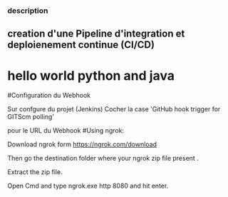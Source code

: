 ### description
## creation d'une Pipeline d'integration et deploienement continue (CI/CD)
# hello world python and java 

#Configuration du Webhook 

Sur confgure du projet (Jenkins) Cocher la case 'GitHub hook trigger for GITScm polling'

pour le URL du Webhook
#Using ngrok:

Download ngrok form https://ngrok.com/download

Then go the destination folder where your ngrok zip file present .

Extract the zip file.

Open Cmd and type ngrok.exe http 8080 and hit enter.
 



